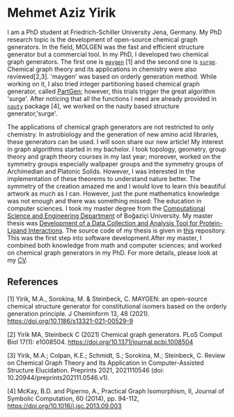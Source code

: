 # Mehmet Aziz Yirik

I am a PhD student at Friedrich-Schiller University Jena, Germany. My PhD research topic is the development of open-source chemical graph generators. In the field, MOLGEN was the fast and efficient structure generator but a commercial tool. In my PhD, I developed two chemical graph generators. The first one is [`maygen`](https://github.com/MehmetAzizYirik/MAYGEN) [1] and the second one is [`surge`](https://github.com/StructureGenerator/surge). Chemical graph theory and its applications in chemistry were also reviewed[2,3]. 'maygen' was based on orderly generation method. While working on it, I also tried integer partitioning based chemical graph generator, called [PartGen](https://github.com/MehmetAzizYirik/PartGen); however, this trials trigger the great algorithm 'surge'. After noticing that all the functions I need are already provided in [`nauty`](http://users.cecs.anu.edu.au/~bdm/nauty/) package [4], we worked on the nauty based structure generator,'surge'. 

The applications of chemical graph generators are not restricted to only chemistry. In astrobiology and the generation of new amino acid libraries, these generators can be used. I will soon share our new article! My interest in graph algorithms started in my bachelor. I took topology, geometry, group theory and graph theory courses in my last year; moreover, worked on the symmetry groups especially wallpaper groups and the symmetry groups of Archimedian and Platonic Solids. However, I was interested in the implementation of these theorems to understand nature better. The symmetry of the creation amazed me and I would love to learn this beautiful artwork as much as I can. However, just the pure mathematics knowledge was not enough and there was something missed: The education in computer sciences. I took my master degree from the [Computational Science and Engineering Department](https://cse.boun.edu.tr) of Boğaziçi University. My master thesis was [Development of a Data Collection and Analysis Tool for Protein-Ligand Interactions](https://tez.yok.gov.tr/UlusalTezMerkezi/TezGoster?key=7lOJX8w_8PRQU1mSHU6-jn4VRvIQ1oN1tNxI0PvyHdJeCWgKnFIML1jgh29OJnni). The source code of my thesis is given in [this](https://github.com/MehmetAzizYirik/ProteinLigandDataCollection) repository. This was the first step into software development.After my master, I combined both knowledge from math and computer sciences; and worked on chemical graph generators in my PhD. For more details, please look at my [CV](https://github.com/MehmetAzizYirik/MehmetAzizYirik.github.io/blob/main/Docs/CV-Yirik.pdf).


## References

[1] Yirik, M.A., Sorokina, M. & Steinbeck, C. MAYGEN: an open-source chemical structure generator for constitutional isomers based on the orderly generation principle. J Cheminform 13, 48 (2021). https://doi.org/10.1186/s13321-021-00529-9

[2] Yirik MA, Steinbeck C (2021) Chemical graph generators. PLoS Comput Biol 17(1): e1008504. https://doi.org/10.1371/journal.pcbi.1008504 

[3] Yirik, M.A.; Colpan, K.E.; Schmidt, S.; Sorokina, M.; Steinbeck, C. Review on Chemical Graph Theory and Its Application in Computer-Assisted Structure Elucidation. Preprints 2021, 2021110546 (doi: 10.20944/preprints202111.0546.v1).

[4] McKay, B.D. and Piperno, A., Practical Graph Isomorphism, II, Journal of Symbolic Computation, 60 (2014), pp. 94-112, https://doi.org/10.1016/j.jsc.2013.09.003

